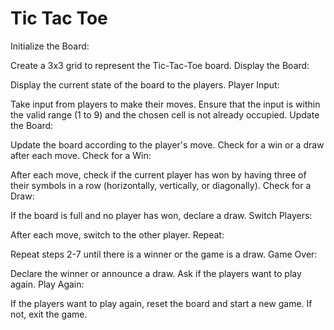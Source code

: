 # Tic Tac Toe



Initialize the Board:

Create a 3x3 grid to represent the Tic-Tac-Toe board.
Display the Board:

Display the current state of the board to the players.
Player Input:

Take input from players to make their moves.
Ensure that the input is within the valid range (1 to 9) and the chosen cell is not already occupied.
Update the Board:

Update the board according to the player's move.
Check for a win or a draw after each move.
Check for a Win:

After each move, check if the current player has won by having three of their symbols in a row (horizontally, vertically, or diagonally).
Check for a Draw:

If the board is full and no player has won, declare a draw.
Switch Players:

After each move, switch to the other player.
Repeat:

Repeat steps 2-7 until there is a winner or the game is a draw.
Game Over:

Declare the winner or announce a draw.
Ask if the players want to play again.
Play Again:

If the players want to play again, reset the board and start a new game.
If not, exit the game.
